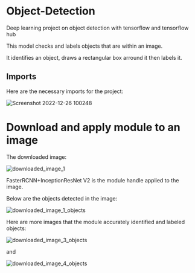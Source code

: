# Object-Detection
Deep learning project on object detection with tensorflow and tensorflow hub

This model checks and labels objects that are within an image. 

It identifies an object, draws a rectangular box arround it then labels it.

## Imports
Here are the necessary imports for the project:

![Screenshot 2022-12-26 100248](https://user-images.githubusercontent.com/78556152/209515523-c619a1ae-e213-4369-9de4-67f8782a628c.png)

# Download and apply module to an image

The downloaded image:

![downloaded_image_1](https://user-images.githubusercontent.com/78556152/209527213-a7c2cb7a-ab47-4a1d-842e-2c431fdb00bc.png)

FasterRCNN+InceptionResNet V2 is the module handle applied to the image. 

Below are the objects detected in the image:

![downloaded_image_1_objects](https://user-images.githubusercontent.com/78556152/209527700-13db0ac1-f7a3-4797-92f6-147cca7fe42b.png)


Here are more images that the module accurately identified and labeled objects:

![downloaded_image_3_objects](https://user-images.githubusercontent.com/78556152/209528432-ba37f281-ac9d-40cb-88b2-271d85fcb9a2.png)

and

![downloaded_image_4_objects](https://user-images.githubusercontent.com/78556152/209528696-ac995d6b-a57f-45b2-9ca4-b28a7b81cbaa.png)
